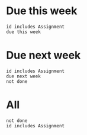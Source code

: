 # Due this week
```tasks
id includes Assignment
due this week
```
# Due next week
```tasks
id includes Assignment
due next week
not done
```
# All
```tasks
not done
id includes Assignment
```
